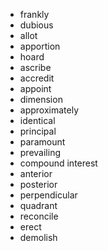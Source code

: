 - frankly
- dubious
- allot
- apportion
- hoard
- ascribe
- accredit
- appoint
- dimension
- approximately
- identical
- principal
- paramount
- prevailing
- compound interest
- anterior
- posterior
- perpendicular
- quadrant
- reconcile
- erect
- demolish
